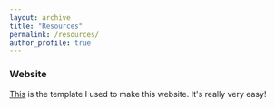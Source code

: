 ```yaml
---
layout: archive
title: "Resources"
permalink: /resources/
author_profile: true
---
```


### Website

[This](https://academicpages.github.io/) is the template I used to make this website. It's really very easy!

